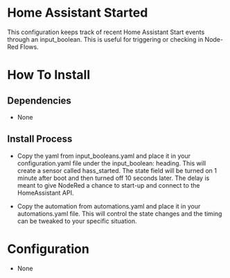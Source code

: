 # Home Assistant Started
This configuration keeps track of recent Home Assistant Start events through an input_boolean.  This is useful for triggering or checking in Node-Red Flows.

# How To Install
## Dependencies
  * None
## Install Process  
  * Copy the yaml from input_booleans.yaml and place it in your configuration.yaml file under the input_boolean: heading.  This will create a sensor called hass_started.  The state field will be turned on 1 minute after boot and then turned off 10 seconds later. The delay is meant to give NodeRed a chance to start-up and connect to the HomeAssistant API.

  * Copy the automation from automations.yaml and place it in your automations.yaml file.  This will control the state changes and the timing can be tweaked to your specific situation.
  
  
# Configuration
* None
